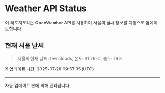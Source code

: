 
# Weather API Status

이 리포지토리는 OpenWeather API를 사용하여 서울의 날씨 정보를 자동으로 업데이트합니다.

## 현재 서울 날씨
> 서울의 현재 날씨: few clouds, 온도: 31.76°C, 습도: 79%

⏳ 업데이트 시간: 2025-07-28 09:57:35 (UTC)

---
자동 업데이트 봇에 의해 관리됩니다.
